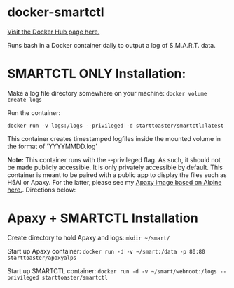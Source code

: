 # docker-smartctl

[Visit the Docker Hub page here.](https://hub.docker.com/r/starttoaster/smartctl)

Runs bash in a Docker container daily to output a log of S.M.A.R.T. data.

# SMARTCTL ONLY Installation:

Make a log file directory somewhere on your machine: `docker volume create logs`

Run the container:

`docker run -v logs:/logs --privileged -d starttoaster/smartctl:latest`

This container creates timestamped logfiles inside the mounted volume in the format of 'YYYYMMDD.log'

**Note:** This container runs with the --privileged flag. As such, it should not be made publicly accessible. It is only privately accessible by default. This container is meant to be paired with a public app to display the files such as H5AI or Apaxy. For the latter, please see my [Apaxy image based on Alpine here.](https://hub.docker.com/r/starttoaster/apaxyalps). Directions below:

# Apaxy + SMARTCTL Installation

Create directory to hold Apaxy and logs:
`mkdir ~/smart/`

Start up Apaxy container:
`docker run -d -v ~/smart:/data -p 80:80 starttoaster/apaxyalps`

Start up SMARTCTL container:
`docker run -d -v ~/smart/webroot:/logs --privileged starttoaster/smartctl`
